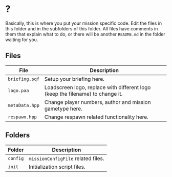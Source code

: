 # ?
Basically, this is where you put your mission specific code. Edit the files in this folder and in the subfolders of this folder. All files have comments in them that explain what to do, or there will be another `README.md` in the folder waiting for you.

## Files
| File           | Description                                                                    |
| -------------- | ------------------------------------------------------------------------------ |
| `briefing.sqf` | Setup your briefing here.                                                      |
| `logo.paa`     | Loadscreen logo, replace with different logo (keep the filename) to change it. |
| `metaData.hpp` | Change player numbers, author and mission gametype here.                       |
| `respawn.hpp`  | Change respawn related functionality here.                                     |

## Folders
| Folder   | Description                        |
| -------- | ---------------------------------- |
| `config` | `missionConfigFile` related files. |
| `init`   | Initialization script files.       |
